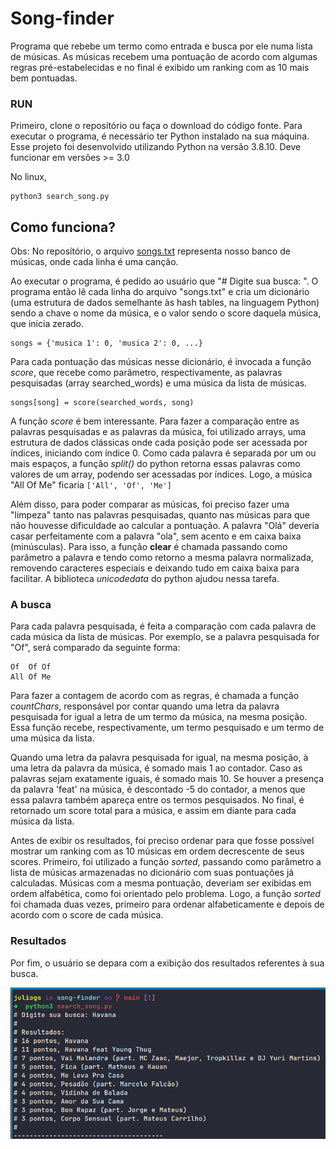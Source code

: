 # Song-finder
Programa que rebebe um termo como entrada e busca por ele numa lista de músicas. As músicas recebem uma pontuação de acordo com algumas regras pré-estabelecidas
e no final é exibido um ranking com as 10 mais bem pontuadas.

### RUN
Primeiro, clone o repositório ou faça o download do código fonte.
Para executar o programa, é necessário ter Python instalado na sua máquina.
Esse projeto foi desenvolvido utilizando Python na versão 3.8.10. Deve funcionar em versões >= 3.0

No linux,
```
python3 search_song.py
```

## Como funciona?
Obs: No reposítório, o arquivo [songs.txt](https://github.com/JulioGsn/song-finder/edit/main/songs.txt) representa nosso banco de músicas, onde cada linha é uma canção.

Ao executar o programa, é pedido ao usuário que "# Digite sua busca: ". 
O programa então lê cada linha do arquivo "songs.txt" e cria um dicionário (uma estrutura de dados semelhante às hash tables, na linguagem Python) sendo a chave o nome da música,
e o valor sendo o score daquela música, que inicia zerado.
``` 
songs = {'musica 1': 0, 'musica 2': 0, ...} 
```
Para cada pontuação das músicas nesse dicionário, é invocada a função *score*, que recebe como parâmetro, respectivamente, as palavras pesquisadas (array searched_words)
e uma música da lista de músicas.
```
songs[song] = score(searched_words, song)
```
A função *score* é bem interessante. Para fazer a comparação entre as palavras pesquisadas e as palavras da música, foi utilizado arrays, uma estrutura de dados clássicas
onde cada posição pode ser acessada por índices, iniciando com índice 0.
Como cada palavra é separada por um ou mais espaços, a função *split()* do python retorna essas palavras como valores de um array, podendo ser acessadas por índices.
Logo, a música "All Of Me" ficaria ``` ['All', 'Of', 'Me'] ```

Além disso, para poder comparar as músicas, foi preciso fazer uma "limpeza" tanto nas palavras pesquisadas, quanto nas músicas para que não houvesse dificuldade
ao calcular a pontuação. A palavra "Olá" deveria casar perfeitamente com a palavra "ola", sem acento e em caixa baixa (minúsculas). Para isso, a função **clear**
é chamada passando como parâmetro a palavra e tendo como retorno a mesma palavra normalizada, removendo caracteres especiais e deixando tudo em caixa baixa
para facilitar. A biblioteca *unicodedata* do python ajudou nessa tarefa.

### A busca

Para cada palavra pesquisada, é feita a comparação com cada palavra de cada música da lista de músicas. Por exemplo, se a palavra pesquisada for "Of",
será comparado da seguinte forma:
```
Of  Of Of
All Of Me
```
Para fazer a contagem de acordo com as regras, é chamada a função *countChars*, responsável por contar quando uma letra da palavra pesquisada for igual
a letra de um termo da música, na mesma posição. Essa função recebe, respectivamente, um termo pesquisado e um termo de uma música da lista.

Quando uma letra da palavra pesquisada for igual, na mesma posição, à uma letra da palavra da música, é somado mais 1 ao contador.
Caso as palavras sejam exatamente iguais, é somado mais 10. Se houver a presença da palavra 'feat' na música, é descontado -5 do contador, 
a menos que essa palavra também apareça entre os termos pesquisados. No final, é retornado um score total para a música, e assim em diante para cada música da lista.

Antes de exibir os resultados, foi preciso ordenar para que fosse possível mostrar um ranking com as 10 músicas em ordem decrescente de seus scores. 
Primeiro, foi utilizado a função *sorted*, passando como parâmetro a lista de músicas armazenadas no dicionário com suas pontuações já calculadas.
Músicas com a mesma pontuação, deveriam ser exibidas em
ordem alfabética, como foi orientado pelo problema. Logo, a função *sorted* foi chamada duas vezes, primeiro para ordenar alfabeticamente e depois de acordo com o score de cada música.

### Resultados
Por fim, o usuário se depara com a exibição dos resultados referentes à sua busca.

![alt text](https://github.com/JulioGsn/song-finder/blob/main/song-finder.png)
